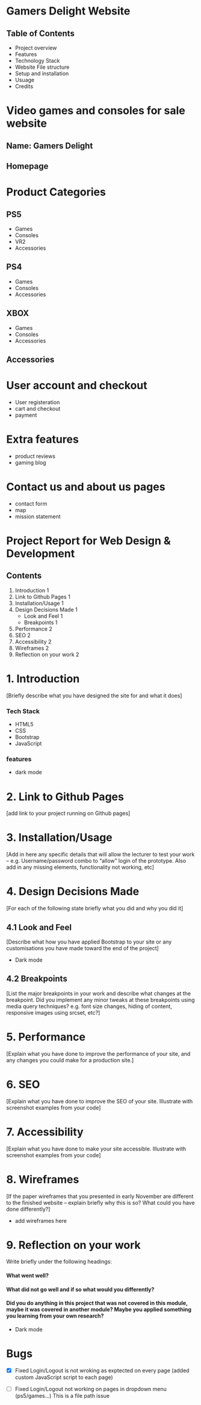 # Gamers Delight Website 
## Table of Contents 
- Project overview 
- Features 
- Technology Stack 
- Website File structure 
- Setup and installation 
- Usuage 
- Credits 

####
# Video games and consoles for sale website  
## Name: Gamers Delight 


## Homepage 


# Product Categories 
## PS5
- Games
- Consoles 
- VR2
- Accessories 

## PS4 
- Games
- Consoles 
- Accessories 
 

## XBOX
- Games 
- Consoles 
- Accessories 

## Accessories 


# User account and checkout 
- User registeration 
- cart and checkout 
- payment 


# Extra features 
- product reviews 
- gaming blog 

# Contact us and about us pages 
- contact form 
- map 
- mission statement 

# Project Report for Web Design & Development
## Contents
1. Introduction	1
2. Link to Github Pages	1
3. Installation/Usage	1
4. Design Decisions Made	1
      - Look and Feel	1
    - Breakpoints	1
5. Performance	2
6. SEO	2
7. Accessibility	2
8. Wireframes	2
9. Reflection on your work	2
# 1. Introduction
[Briefly describe what you have designed the site for and what it does]

### Tech Stack
- HTML5 
- CSS 
- Bootstrap 
- JavaScript

### features 
- dark mode 

# 2. Link to Github Pages
[add link to your project running on Github pages]

# 3. Installation/Usage
[Add in here any specific details that will allow the lecturer to test your work – e.g. Username/password combo to “allow” login of the prototype. Also add in any missing elements, functionality not working, etc]

# 4. Design Decisions Made
[For each of the following state briefly what you did and why you did it]

## 4.1 Look and Feel
[Describe what how you have applied Bootstrap to your site or any customisations you have made toward the end of the project]

- Dark mode 


## 4.2 Breakpoints
[List the major breakpoints in your work  and describe what  changes at the breakpoint. Did you implement any minor tweaks at these breakpoints using media query techniques? e.g. font size changes, hiding of content, responsive images using srcset, etc?]

# 5. Performance
[Explain what you have done to improve the performance of your site, and any changes you could make for a production site.]

# 6. SEO
[Explain what you have done to improve the SEO of your site. Illustrate with screenshot examples from your code]

# 7. Accessibility
[Explain what you have done to make your site accessible. Illustrate with screenshot examples from your code]

# 8. Wireframes
[If the paper wireframes that you presented in early November are different to the finished website – explain briefly why this is so? What could you have done differently?]
- add wireframes here

# 9. Reflection on your work

Write briefly under the following headings:
#### What went well?

#### What did not go well and if so what would you differently?

#### Did you do anything in this project that was not covered in this module, maybe it was covered in another module? Maybe you applied something you learning from your own research?

- Dark mode 


# Bugs
- [x] Fixed
Login/Logout is not wroking as exptected on every page (added custom JavaScript script to each page)

- [ ] Fixed
Login/Logout not working on pages in dropdown menu (ps5/games...) This is a file path issue 
